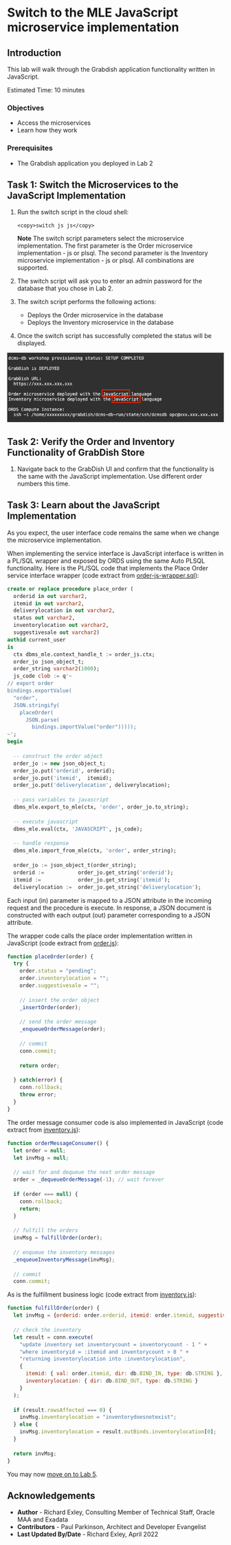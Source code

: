 # Switch to the MLE JavaScript microservice implementation

## Introduction

This lab will walk through the Grabdish application functionality written in JavaScript.

Estimated Time: 10 minutes

### Objectives

-   Access the microservices
-   Learn how they work

### Prerequisites

* The Grabdish application you deployed in Lab 2

## Task 1: Switch the Microservices to the JavaScript Implementation

1.  Run the switch script in the cloud shell:

    ```
    <copy>switch js js</copy>
    ```

    **Note** The switch script parameters select the microservice implementation.  The first parameter is the Order microservice implementation - js or plsql.  The second parameter is the Inventory microservice implementation - js or plsql.  All combinations are supported.

2.  The switch script will ask you to enter an admin password for the database that you chose in Lab 2.

3.  The switch script performs the following actions:
    * Deploys the Order microservice in the database
    * Deploys the Inventory microservice in the database

4.  Once the switch script has successfully completed the status will be displayed.

   ![GrabDish is DEPLOYED Status is Displayed](images/switched.png " ")

## Task 2: Verify the Order and Inventory Functionality of GrabDish Store

   1. Navigate back to the GrabDish UI and confirm that the functionality is the same with the JavaScript implementation.  Use different order numbers this time.

## Task 3: Learn about the JavaScript Implementation

As you expect, the user interface code remains the same when we change the microservice implementation.

When implementing the service interface is JavaScript interface is written in a PL/SQL wrapper and exposed by ORDS using the same Auto PLSQL functionality.  Here is the PL/SQL code that implements the Place Order service interface wrapper (code extract from [order-js-wrapper.sql](https://github.com/oracle/microservices-datadriven/blob/main/workshops/dcms-db/grabdish/order/order-js/order-js-wrapper.sql)):

```sql
create or replace procedure place_order (
  orderid in out varchar2,
  itemid in out varchar2,
  deliverylocation in out varchar2,
  status out varchar2,
  inventorylocation out varchar2,
  suggestivesale out varchar2)
authid current_user
is
  ctx dbms_mle.context_handle_t := order_js.ctx;
  order_jo json_object_t;
  order_string varchar2(1000);
  js_code clob := q'~
// export order
bindings.exportValue(
  "order",
  JSON.stringify(
    placeOrder(
      JSON.parse(
        bindings.importValue("order")))));
~';
begin

  -- construct the order object
  order_jo := new json_object_t;
  order_jo.put('orderid', orderid);
  order_jo.put('itemid',  itemid);
  order_jo.put('deliverylocation', deliverylocation);

  -- pass variables to javascript
  dbms_mle.export_to_mle(ctx, 'order', order_jo.to_string);

  -- execute javascript
  dbms_mle.eval(ctx, 'JAVASCRIPT', js_code);

  -- handle response
  dbms_mle.import_from_mle(ctx, 'order', order_string);

  order_jo := json_object_t(order_string);
  orderid :=           order_jo.get_string('orderid');
  itemid :=            order_jo.get_string('itemid');
  deliverylocation :=  order_jo.get_string('deliverylocation');
```

Each input (in) parameter is mapped to a JSON attribute in the incoming request and the procedure is execute.  In response, a JSON document is constructed with each output (out) parameter corresponding to a JSON attribute.

The wrapper code calls the place order implementation written in JavaScript (code extract from [order.js](https://github.com/oracle/microservices-datadriven/blob/main/workshops/dcms-db/grabdish/order/order-js/order.js)):

```javascript
function placeOrder(order) {
  try {
    order.status = "pending";
    order.inventorylocation = "";
    order.suggestivesale = "";

    // insert the order object
    _insertOrder(order);

    // send the order message
    _enqueueOrderMessage(order);

    // commit
    conn.commit;

    return order;

  } catch(error) {
    conn.rollback;
    throw error;
  }
}

```

The order message consumer code is also implemented in JavaScript (code extract from [inventory.js](https://github.com/oracle/microservices-datadriven/blob/main/workshops/dcms-db/grabdish/inventory/inventory-js/inventory.js)):

```javascript
function orderMessageConsumer() {
  let order = null;
  let invMsg = null;

  // wait for and dequeue the next order message
  order = _dequeueOrderMessage(-1); // wait forever

  if (order === null) {
    conn.rollback;
    return;
  }

  // fulfill the orders
  invMsg = fulfillOrder(order);

  // enqueue the inventory messages
  _enqueueInventoryMessage(invMsg);

  // commit
  conn.commit;
```

As is the fulfillment business logic (code extract from [inventory.js](https://github.com/oracle/microservices-datadriven/blob/main/workshops/dcms-db/grabdish/inventory/inventory-js/inventory.js)):

```javascript
function fulfillOrder(order) {
  let invMsg = {orderid: order.orderid, itemid: order.itemid, suggestiveSale: "beer"};

  // check the inventory
  let result = conn.execute(
    "update inventory set inventorycount = inventorycount - 1 " +
    "where inventoryid = :itemid and inventorycount > 0 " +
    "returning inventorylocation into :inventorylocation",
    {
      itemid: { val: order.itemid, dir: db.BIND_IN, type: db.STRING },
      inventorylocation: { dir: db.BIND_OUT, type: db.STRING }
    }
  );

  if (result.rowsAffected === 0) {
    invMsg.inventorylocation = "inventorydoesnotexist";
  } else {
    invMsg.inventorylocation = result.outBinds.inventorylocation[0];
  }

  return invMsg;
}
```
   You may now [move on to Lab 5](#next).

## Acknowledgements
* **Author** - Richard Exley, Consulting Member of Technical Staff, Oracle MAA and Exadata
* **Contributors** - Paul Parkinson, Architect and Developer Evangelist
* **Last Updated By/Date** - Richard Exley, April 2022
